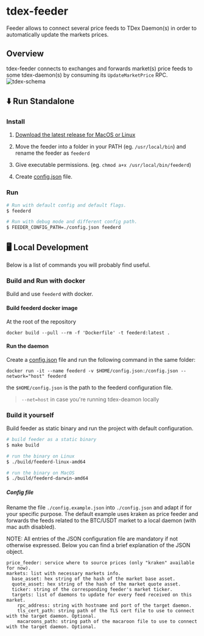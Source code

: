 # tdex-feeder

Feeder allows to connect several price feeds to TDex Daemon(s) in order to automatically update the markets prices.

## Overview

tdex-feeder connects to exchanges and forwards market(s) price feeds to some tdex-daemon(s) by consuming its `UpdateMarketPrice` RPC.
![tdex-schema](./tdexfeeder.png)

## ⬇️ Run  Standalone

### Install

1. [Download the latest release for MacOS or Linux](https://github.com/tdex-network/tdex-feeder/releases)

2. Move the feeder into a folder in your PATH (eg. `/usr/local/bin`) and rename the feeder as `feederd`

3. Give executable permissions. (eg. `chmod a+x /usr/local/bin/feederd`)

4. Create [config.json](#config-file) file.

### Run
```sh
# Run with default config and default flags.
$ feederd

# Run with debug mode and different config path.
$ FEEDER_CONFIG_PATH=./config.json feederd 
```

## 🖥 Local Development

Below is a list of commands you will probably find useful.

### Build and Run with docker

Build and use `feederd` with docker.

#### Build feederd docker image

At the root of the repository
```
docker build --pull --rm -f 'Dockerfile' -t feederd:latest . 
```

#### Run the daemon

Create a [config.json](#config-file) file 
and run the following command in the same folder:
```
docker run -it --name feederd -v $HOME/config.json:/config.json --network="host" feederd
```
the `$HOME/config.json` is the path to the feederd configuration file. 

> `--net=host` in case you're running tdex-deamon locally

### Build it yourself

Build feeder as static binary and run the project with default configuration.

```sh
# build feeder as a static binary
$ make build

# run the binary on Linux
$ ./build/feederd-linux-amd64

# run the binary on MacOS
$ ./build/feederd-darwin-amd64
```

##### Config file

Rename the file `./config.example.json` into `./config.json` 
and adapt if for your specific purpose. The default example
uses kraken as price feeder and forwards the feeds related to the BTC/USDT market to a local daemon (with mac auth disabled).

NOTE: All entries of the JSON configuration file are mandatory if not otherwise expressed. Below you can find a brief explanation of the JSON object.

```
price_feeder: service where to source prices (only "kraken" available for now).
markets: list with necessary markets info.
  base_asset: hex string of the hash of the market base asset.
  quote_asset: hex string of the hash of the market quote asset.
  ticker: string of the corresponding feeder's market ticker.
  targets: list of daemons to update for every feed received on this market.
    rpc_address: string with hostname and port of the target daemon.
    tls_cert_path: string path of the TLS cert file to use to connect with the target daemon. Optional.
    macaroons_path: string path of the macaroon file to use to connect with the target daemon. Optional.
```